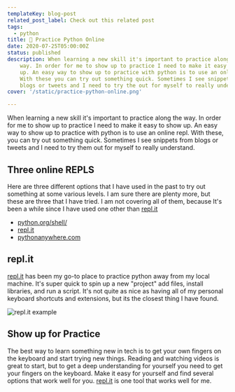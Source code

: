 ```yaml
---
templateKey: blog-post
related_post_label: Check out this related post
tags:
  - python
title: 🐍 Practice Python Online
date: 2020-07-25T05:00:00Z
status: published
description: When learning a new skill it's important to practice along the
    way. In order for me to show up to practice I need to make it easy to show
    up. An easy way to show up to practice with python is to use an online repl.
    With these you can try out something quick. Sometimes I see snippets from
    blogs or tweets and I need to try the out for myself to really understand.
cover: '/static/practice-python-online.png'

---
```


When learning a new skill it's important to practice along the way. In order for me to show up to practice I need to make it easy to show up. An easy way to show up to practice with python is to use an online repl. With these, you can try out something quick. Sometimes I see snippets from blogs or tweets and I need to try them out for myself to really understand.

## Three online REPLS

Here are three different options that I have used in the past to try out something at some various levels. I am sure there are plenty more, but these are three that I have tried. I am not covering all of them, because It's been a while since I have used one other than [repl.it](https://repl.it)

- [python.org/shell/](https://python.org/shell/)
- [repl.it](https://repl.it)
- [pythonanywhere.com](https://pythonanywhere.com)

## repl.it

[repl.it](https://repl.it) has been my go-to place to practice python away from my local machine. It's super quick to spin up a new "project" add files, install libraries, and run a script. It's not quite as nice as having all of my personal keyboard shortcuts and extensions, but its the closest thing I have found.

![repl.it example](https://images.waylonwalker.com/repl-it.gif)

## Show up for Practice

The best way to learn something new in tech is to get your own fingers on the keyboard and start trying new things. Reading and watching videos is great to start, but to get a deep understanding for yourself you need to get your fingers on the keyboard. Make it easy for yourself and find several options that work well for you. [repl.it](https://repl.it) is one tool that works well for me.
